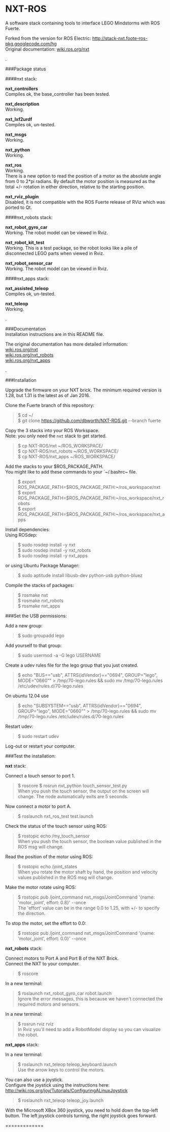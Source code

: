 NXT-ROS
=======

A software stack containing tools to interface LEGO Mindstorms with ROS Fuerte.

Forked from the version for ROS Electric: http://stack-nxt.foote-ros-pkg.googlecode.com/hg  
Original documentation: [wiki.ros.org/nxt](http://wiki.ros.org/nxt)  

.

###Package status

####nxt stack:  

**nxt_controllers**  
Compiles ok, the base_controller has been tested.

**nxt_description**  
Working.

**nxt_lxf2urdf**  
Compiles ok, un-tested.

**nxt_msgs**  
Working.

**nxt_python**  
Working.

**nxt_ros**  
Working.  
There is a new option to read the position of a motor as the absolute angle from 0 to 2*pi radians. By default the motor position is measured as the total +/- rotation in either direction, relative to the starting position.

**nxt_rviz_plugin**  
Disabled, it is not compatible with the ROS Fuerte release of RViz which was ported to Qt.

####nxt_robots stack:  

**nxt_robot_gyro_car**  
Working. The robot model can be viewed in Rviz.  

**nxt_robot_kit_test**  
Working. This is a test package, so the robot looks like a pile of disconnected LEGO parts when viewed in Rviz.  

**nxt_robot_sensor_car**  
Working. The robot model can be viewed in Rviz.  

####nxt_apps stack:  

**nxt_assisted_teleop**  
Compiles ok, un-tested.

**nxt_teleop**  
Working.  

.

###Documentation  
Installation instructions are in this README file.  

The original documentation has more detailed information:  
[wiki.ros.org/nxt](http://wiki.ros.org/nxt)  
[wiki.ros.org/nxt_robots](http://wiki.ros.org/nxt_robots)  
[wiki.ros.org/nxt_apps](http://wiki.ros.org/nxt_apps)  

.

###Installation

Upgrade the firmware on your NXT brick. The minimum required version is 1.28, but 1.31 is the latest as of Jan 2016.

Clone the Fuerte branch of this repository:  
> $ cd ~/  
> $ git clone https://github.com/dbworth/NXT-ROS.git --branch fuerte

Copy the 3 stacks into your ROS Workspace.  
Note: you only need the `nxt` stack to get started.
> $ cp NXT-ROS/nxt ~/ROS_WORKSPACE/  
> $ cp NXT-ROS/nxt_robots ~/ROS_WORKSPACE/  
> $ cp NXT-ROS/nxt_apps ~/ROS_WORKSPACE/  

Add the stacks to your $ROS_PACKAGE_PATH.  
You might like to add these commands to your `~/.bashrc~ file.  
> $ export ROS_PACKAGE_PATH=$ROS_PACKAGE_PATH:~/ros_workspace/nxt  
> $ export ROS_PACKAGE_PATH=$ROS_PACKAGE_PATH:~/ros_workspace/nxt_robots  
> $ export ROS_PACKAGE_PATH=$ROS_PACKAGE_PATH:~/ros_workspace/nxt_apps  

Install dependencies:  
Using ROSdep:  
> $ sudo rosdep install -y nxt  
> $ sudo rosdep install -y nxt_robots  
> $ sudo rosdep install -y nxt_apps  

or using Ubuntu Package Manager:    
> $ sudo aptitude install libusb-dev python-usb python-bluez  

Compile the stacks of packages:  
> $ rosmake nxt  
> $ rosmake nxt_robots  
> $ rosmake nxt_apps  

###Set the USB permissions:

Add a new group:
> $ sudo groupadd lego

Add yourself to that group:
> $ sudo usermod -a -G lego USERNAME

Create a udev rules file for the lego group that you just created.
> $ echo "BUS==\"usb\", ATTRS{idVendor}==\"0694\", GROUP=\"lego\", MODE=\"0660\"" > /tmp/70-lego.rules && sudo mv /tmp/70-lego.rules /etc/udev/rules.d/70-lego.rules

On ubuntu 12.04 use
> $ echo "SUBSYSTEM==\"usb\", ATTRS{idVendor}==\"0694\", GROUP=\"lego\", MODE=\"0660\"" > /tmp/70-lego.rules && sudo mv /tmp/70-lego.rules /etc/udev/rules.d/70-lego.rules

Restart udev:
> $ sudo restart udev

Log-out or restart your computer.


###Test the installation:  

**nxt** stack:  

Connect a touch sensor to port 1.
> $ roscore
> $ rosrun nxt_python touch_sensor_test.py  
When you push the touch sensor, the output on the screen will change. 
The node automatically exits are 5 seconds. 

Now connect a motor to port A.
> $ roslaunch nxt_ros_test test.launch

Check the status of the touch sensor using ROS:
> $ rostopic echo /my_touch_sensor  
When you push the touch sensor, the boolean value published in the ROS msg will change. 

Read the position of the motor using ROS:
>  $ rostopic echo /joint_states  
When you rotate the motor shaft by hand, the position and velocity values published in the ROS msg will change.

Make the motor rotate using ROS:  
> $ rostopic pub /joint_command nxt_msgs/JointCommand '{name: 'motor_joint', effort: 0.8}' --once  
The 'effort' value can be in the range 0.0 to 1.25, with +/- to specify the direction.

To stop the motor, set the effort to 0.0:  
> $ rostopic pub /joint_command nxt_msgs/JointCommand '{name: 'motor_joint', effort: 0.0}' --once  

**nxt_robots** stack:  

Connect motors to Port A and Port B of the NXT Brick.  
Connect the NXT to your computer.  

> $ roscore

In a new terminal:  
> $ roslaunch nxt_robot_gyro_car robot.launch  
Ignore the error messages, this is because we haven't connected the required motors and sensors.  

In a new terminal:  
> $ rosrun rviz rviz  
In Rviz you'll need to add a RobotModel display so you can visualize the robot.

**nxt_apps** stack:  

In a new terminal:  
> $ roslaunch nxt_teleop teleop_keyboard.launch  
Use the arrow keys to control the motors.  

You can also use a joystick.  
Configure the joystick using the instructions here:  
http://wiki.ros.org/joy/Tutorials/ConfiguringALinuxJoystick

> $ roslaunch nxt_teleop teleop_joy.launch 

With the Microsoft XBox 360 joystick, you need to hold down the top-left button. The left joystick controls turning, the right joystick goes forward.  

=============






